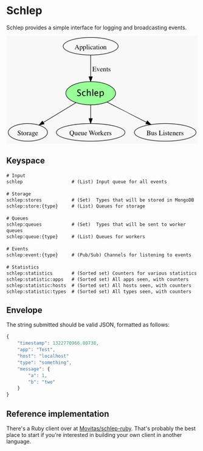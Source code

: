 # Schlep

Schlep provides a simple interface for logging and broadcasting events.

![Schlep](https://github.com/Movitas/schlep/raw/master/Readme.png)

## Keyspace

```
# Input
schlep                  # (List) Input queue for all events

# Storage
schlep:stores           # (Set)  Types that will be stored in MongoDB
schlep:store:{type}     # (List) Queues for storage

# Queues
schlep:queues           # (Set)  Types that will be sent to worker queues
schlep:queue:{type}     # (List) Queues for workers

# Events
schlep:event:{type}     # (Pub/Sub) Channels for listening to events

# Statistics
schlep:statistics       # (Sorted set) Counters for various statistics
schlep:statistic:apps   # (Sorted set) All apps seen, with counters
schlep:statistic:hosts  # (Sorted set) All hosts seen, with counters
schlep:statistic:types  # (Sorted set) All types seen, with counters
```

## Envelope

The string submitted should be valid JSON, formatted as follows:

```js
{
    "timestamp": 1322770966.80738,
    "app": "Test",
    "host": "localhost"
    "type": "something",
    "message": {
        "a": 1,
        "b": "two"
    }
}
```

## Reference implementation

There's a Ruby client over at [Movitas/schlep-ruby](http://github.com/Movitas/schlep-ruby).
That's probably the best place to start if you're interested in building your own client in another language.
